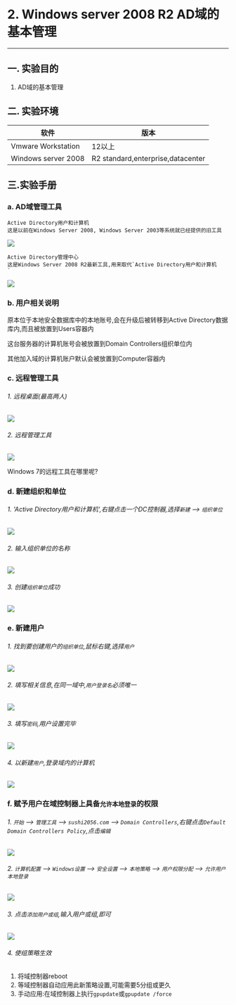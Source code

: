# 2. Windows server 2008 R2 AD域的基本管理

---

## 一. 实验目的
1. AD域的基本管理

## 二. 实验环境

|软件|版本|
|----|----|
|Vmware Workstation| 12以上 |
|Windows server 2008| R2 standard,enterprise,datacenter|

## 三.实验手册

### a. AD域管理工具

```
Active Directory用户和计算机
这是以前在Windows Server 2008, Windows Server 2003等系统就已经提供的旧工具
```

![](/windows/win2008R2/serverAD/image/mgrAD-1.png)

```
Active Directory管理中心
这是Windows Server 2008 R2最新工具,用来取代`Active Directory用户和计算机
`
```

![](/windows/win2008R2/serverAD/image/mgrAD-2.png)

### b. 用户相关说明

原本位于本地安全数据库中的本地账号,会在升级后被转移到Active Directory数据库内,而且被放置到Users容器内

这台服务器的计算机账号会被放置到Domain Controllers组织单位内

其他加入域的计算机账户默认会被放置到Computer容器内

### c. 远程管理工具

###### 1. 远程桌面(最高两人)

![](/windows/win2008R2/serverAD/image/mgrAD-4.png)

###### 2. 远程管理工具

![](/windows/win2008R2/serverAD/image/mgrAD-3.png)

Windows 7的远程工具在哪里呢?

### d. 新建组织和单位

###### 1. 'Active Directory用户和计算机',右键点击一个DC控制器,选择`新建` --> `组织单位`

![](/windows/win2008R2/serverAD/image/mgrAD-5.png)

###### 2. 输入组织单位的名称

![](/windows/win2008R2/serverAD/image/mgrAD-6.png)

###### 3. 创建`组织单位`成功

![](/windows/win2008R2/serverAD/image/mgrAD-7.png)

### e. 新建用户

###### 1. 找到要创建用户的`组织单位`,鼠标右键,选择`用户`


![](/windows/win2008R2/serverAD/image/mgrAD-8.png)

###### 2. 填写相关信息,在同一域中,`用户登录名`必须唯一

![](/windows/win2008R2/serverAD/image/createAD-22.png)

###### 3. 填写`密码`,用户设置完毕

![](/windows/win2008R2/serverAD/image/mgrAD-9.png)

###### 4. 以新建`用户`,登录域内的计算机

![](/windows/win2008R2/serverAD/image/mgrAD-10.png)

### f. 赋予用户在域控制器上具备`允许本地登录`的权限

###### 1. `开始` --> `管理工具` --> `sushi2056.com` --> `Domain Controllers`,右键点击`Default Domain Controllers Policy`,点击`编辑`

![](/windows/win2008R2/serverAD/image/mgrAD-11.png)

###### 2. `计算机配置` --> `Windows设置` --> `安全设置` --> `本地策略` --> `用户权限分配` --> `允许用户本地登录`

![](/windows/win2008R2/serverAD/image/mgrAD-12.png)

###### 3. 点击`添加用户或组`,输入用户或组,即可

![](/windows/win2008R2/serverAD/image/mgrAD-13.png)

###### 4. 使组策略生效

1. 将域控制器reboot
2. 等域控制器自动应用此新策略设置,可能需要5分组或更久
3. 手动应用:在域控制器上执行`gpupdate`或`gpupdate /force`








